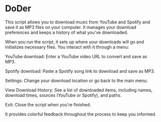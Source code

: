 # DoDer


This script allows you to download music from YouTube and Spotify and save it as MP3 files on your computer. It manages your download preferences and keeps a history of what you've downloaded.

When you run the script, it sets up where your downloads will go and initializes necessary files. You interact with it through a menu:

YouTube download: Enter a YouTube video URL to convert and save as MP3.

Spotify download: Paste a Spotify song link to download and save as MP3.

Settings: Change your download location or go back to the main menu.

View Download History: See a list of downloaded items, including names, download times, sources (YouTube or Spotify), and paths.

Exit: Close the script when you're finished.

It provides colorful feedback throughout the process to keep you informed.
